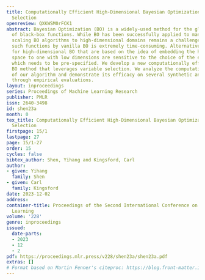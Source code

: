 ```yaml
---
title: Computationally Efficient High-Dimensional Bayesian Optimization via Variable
  Selection
openreview: QXKWSM0rFCK1
abstract: Bayesian Optimization (BO) is a widely-used method for the global optimization
  of black-box functions. While BO has been successfully applied to many scenarios,
  scaling BO algorithms to high-dimensional domains remains a challenge. Optimizing
  such functions by vanilla BO is extremely time-consuming. Alternative strategies
  for high-dimensional BO that are based on the idea of embedding the high-dimensional
  space to one with low dimensions are sensitive to the choice of the embedding dimension,
  which needs to be pre-specified. We develop a new computationally efficient high-dimensional
  BO method that leverages variable selection. We analyze the computational complexity
  of our algorithm and demonstrate its efficacy on several synthetic and real problems
  through empirical evaluations.
layout: inproceedings
series: Proceedings of Machine Learning Research
publisher: PMLR
issn: 2640-3498
id: shen23a
month: 0
tex_title: Computationally Efficient High-Dimensional Bayesian Optimization via Variable
  Selection
firstpage: 15/1
lastpage: 27
page: 15/1-27
order: 15
cycles: false
bibtex_author: Shen, Yihang and Kingsford, Carl
author:
- given: Yihang
  family: Shen
- given: Carl
  family: Kingsford
date: 2023-12-02
address:
container-title: Proceedings of the Second International Conference on Automated Machine
  Learning
volume: '228'
genre: inproceedings
issued:
  date-parts:
  - 2023
  - 12
  - 2
pdf: https://proceedings.mlr.press/v228/shen23a/shen23a.pdf
extras: []
# Format based on Martin Fenner's citeproc: https://blog.front-matter.io/posts/citeproc-yaml-for-bibliographies/
---
```

